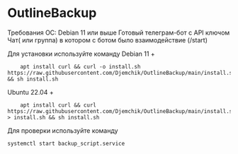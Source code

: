 # OutlineBackup
Требования
 ОС: Debian 11 или выше
 Готовый телеграм-бот с API ключом
 Чат( или группа) в котором с ботом было взаимодействие (/start)

Для установки используйте команду 
    Debian 11 +
    

        apt install curl && curl -o install.sh https://raw.githubusercontent.com/Djemchik/OutlineBackup/main/install.sh && sh install.sh

Ubuntu 22.04 +

    
        apt install curl && curl https://raw.githubusercontent.com/Djemchik/OutlineBackup/main/install.sh > install.sh && sh install.sh
    
Для проверки используйте команду
    
    systemctl start backup_script.service

